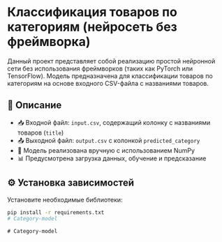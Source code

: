# Классификация товаров по категориям (нейросеть без фреймворка)

Данный проект представляет собой реализацию простой нейронной сети без использования фреймворков (таких как PyTorch или TensorFlow). Модель предназначена для классификации товаров по категориям на основе входного CSV-файла с названиями товаров.

## 📌 Описание

- 📥 Входной файл: `input.csv`, содержащий колонку с названиями товаров (`title`)
- 📤 Выходной файл: `output.csv` с колонкой `predicted_category`
- 🧠 Модель реализована вручную с использованием NumPy
- 📊 Предусмотрена загрузка данных, обучение и предсказание

## ⚙️ Установка зависимостей

Установите необходимые библиотеки:

```bash
pip install -r requirements.txt
#   C a t e g o r y - m o d e l  
 #   C a t e g o r y - m o d e l  
 